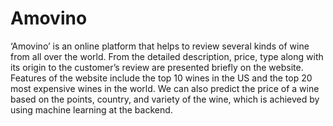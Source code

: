# Amovino
‘Amovino’ is an online platform that helps to review several kinds of wine from all over the world. From the detailed description, price, type along with its origin to the customer’s review are presented briefly on the website. Features of the website include the top 10 wines in the US and the top 20 most expensive wines in the world. We can also predict the price of a wine based on the points, country, and variety of the wine, which is achieved by using machine learning at the backend.
